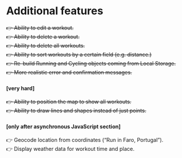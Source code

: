 # Additional features

<del>👉 Ability to edit a workout.</del><br>
<del>👉 Ability to delete a workout.</del><br>
<del>👉 Ability to delete all workouts.</del><br>
<del>👉 Ability to sort workouts by a certain field (e.g. distance.)</del><br>
<del>👉 Re-build Running and Cycling objects coming from Local Storage.</del><br>
<del>👉 More realistic error and confirmation messages.</del><br>

#### [very hard]

<del>👉 Ability to position the map to show all workouts.</del><br>
<del>👉 Ability to draw lines and shapes instead of just points.</del><br>

#### [only after asynchronous JavaScript section]

👉 Geocode location from coordinates (“Run in Faro, Portugal”).<br>
👉 Display weather data for workout time and place.<br>
